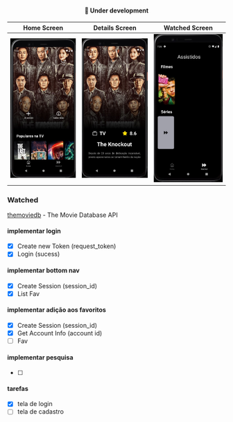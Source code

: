 
<h4 align="center"> 
	🚧  Under development
</h4>

Home Screen | Details Screen | Watched Screen
:---: | :---:| :---:|
<img src=".github/images/HomeScreen.jpg" width = 300px> | <img src=".github/images/ShowDetailsScreen.jpg" width = 300px> | <img src=".github/images/WatchedScreen.jpg" width = 300px> |

### Watched

[themoviedb](https://developers.themoviedb.org/3/getting-started/introduction) - The Movie Database API

#### implementar login
- [x] Create new Token (request_token)
- [x] Login (sucess)

#### implementar bottom nav
- [x] Create Session (session_id)
- [x] List Fav

#### implementar adição aos favoritos
- [x] Create Session (session_id)
- [x] Get Account Info (account id)
- [ ] Fav

#### implementar pesquisa
- [ ] 

#### tarefas
- [x] tela de login
- [ ] tela de cadastro
